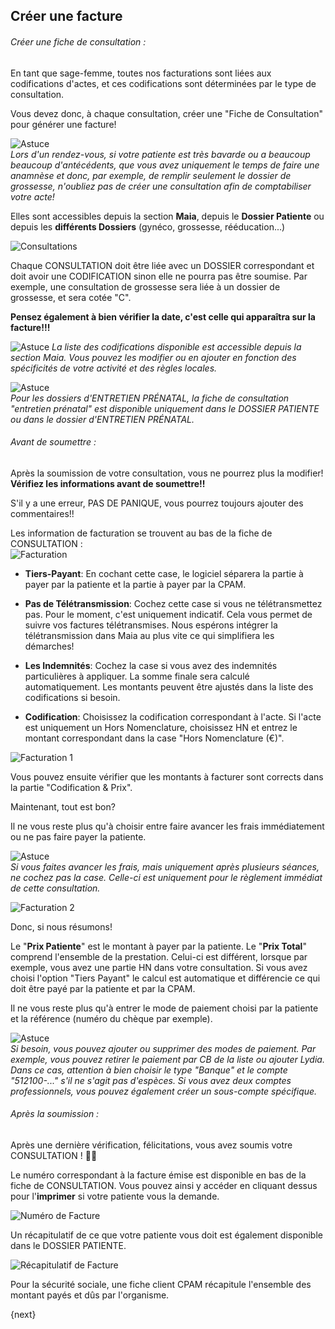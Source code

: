 ##  Créer une facture

###### Créer une fiche de consultation :

En tant que sage-femme, toutes nos facturations sont liées aux codifications d'actes, et ces codifications sont déterminées par le type de consultation.

Vous devez donc, à chaque consultation, créer une "Fiche de Consultation" pour générer une facture!  

![Astuce](/docs/assets/img/lightbulb.png)  
*Lors d'un rendez-vous, si votre patiente est très bavarde ou a beaucoup beaucoup d'antécédents, que vous avez uniquement le temps de faire une anamnèse et donc, par exemple, de remplir seulement le dossier de grossesse, n'oubliez pas de créer une consultation afin de comptabiliser votre acte!*
<br>

Elles sont accessibles depuis la section **Maia**, depuis le **Dossier Patiente** ou depuis les **différents Dossiers** (gynéco, grossesse, rééducation...)

![Consultations](/docs/assets/img/first_steps/new_invoice/consultations.png)

Chaque CONSULTATION doit être liée avec un DOSSIER correspondant et doit avoir une CODIFICATION sinon elle ne pourra pas être soumise.
Par exemple, une consultation de grossesse sera liée à un dossier de grossesse, et sera cotée "C".

**Pensez également à bien vérifier la date, c'est celle qui apparaîtra sur la facture!!!**  

![Astuce](/docs/assets/img/lightbulb.png)
*La liste des codifications disponible est accessible depuis la section Maia. Vous pouvez les modifier ou en ajouter en fonction des spécificités de votre activité et des règles locales.*  

![Astuce](/docs/assets/img/lightbulb.png)  
*Pour les dossiers d'ENTRETIEN PRÉNATAL, la fiche de consultation "entretien prénatal" est disponible uniquement dans le DOSSIER PATIENTE ou dans le dossier d'ENTRETIEN PRÉNATAL.*  

###### Avant de soumettre :

Après la soumission de votre consultation, vous ne pourrez plus la modifier! **Vérifiez les informations avant de soumettre!!**

S'il y a une erreur, PAS DE PANIQUE, vous pourrez toujours ajouter des commentaires!!

Les information de facturation se trouvent au bas de la fiche de CONSULTATION :  
![Facturation](/docs/assets/img/first_steps/new_invoice/facturation.png)
<br>

- **Tiers-Payant**: En cochant cette case, le logiciel séparera la partie à payer par la patiente et la partie à payer par la CPAM.

- **Pas de Télétransmission**: Cochez cette case si vous ne télétransmettez pas. Pour le moment, c'est uniquement indicatif. Cela vous permet de suivre vos factures télétransmises.
Nous espérons intégrer la télétransmission dans Maia au plus vite ce qui simplifiera les démarches!

- **Les Indemnités**: Cochez la case si vous avez des indemnités particulières à appliquer. La somme finale sera calculé automatiquement. Les montants peuvent être ajustés dans la liste des codifications si besoin.

- **Codification**: Choisissez la codification correspondant à l'acte. Si l'acte est uniquement un Hors Nomenclature, choisissez HN et entrez le montant correspondant dans la case "Hors Nomenclature (€)".  

![Facturation 1](/docs/assets/img/first_steps/new_invoice/facturation1.png)
<br>

Vous pouvez ensuite vérifier que les montants à facturer sont corrects dans la partie "Codification & Prix".

Maintenant, tout est bon?  

Il ne vous reste plus qu'à choisir entre faire avancer les frais immédiatement ou ne pas faire payer la patiente.

![Astuce](/docs/assets/img/lightbulb.png)   
*Si vous faites avancer les frais, mais uniquement après plusieurs séances, ne cochez pas la case. Celle-ci est uniquement pour le règlement immédiat de cette consultation.*

![Facturation 2](/docs/assets/img/first_steps/new_invoice/facturation2.png)
<br>

Donc, si nous résumons!

Le "**Prix Patiente**" est le montant à payer par la patiente.  Le "**Prix Total**" comprend l'ensemble de la prestation. Celui-ci est différent, lorsque par exemple, vous avez une partie HN dans votre consultation.
Si vous avez choisi l'option "Tiers Payant" le calcul est automatique et différencie ce qui doit être payé par la patiente et par la CPAM.

Il ne vous reste plus qu'à entrer le mode de paiement choisi par la patiente et la référence (numéro du chèque par exemple).

![Astuce](/docs/assets/img/lightbulb.png)  
*Si besoin, vous pouvez ajouter ou supprimer des modes de paiement. Par exemple, vous pouvez  retirer le paiement par CB de la liste ou ajouter Lydia. Dans ce cas, attention à bien choisir le type "Banque" et le compte "512100-..." s'il ne s'agit pas d'espèces. Si vous avez deux comptes professionnels, vous pouvez également créer un sous-compte spécifique.*  

###### Après la soumission :

Après une dernière vérification, félicitations, vous avez soumis votre CONSULTATION ! 👏🏻  

Le numéro correspondant à la facture émise est disponible en bas de la fiche de CONSULTATION. Vous pouvez ainsi y accéder en cliquant dessus pour l'**imprimer** si votre patiente vous la demande.  

![Numéro de Facture](/docs/assets/img/first_steps/new_invoice/facturation3.png)
<br>

Un récapitulatif de ce que votre patiente vous doit est également disponible dans le DOSSIER PATIENTE.  

![Récapitulatif de Facture](/docs/assets/img/first_steps/new_invoice/facturation4.png)
<br>

Pour la sécurité sociale, une fiche client CPAM récapitule l'ensemble des montant payés et dûs par l'organisme.

{next}
